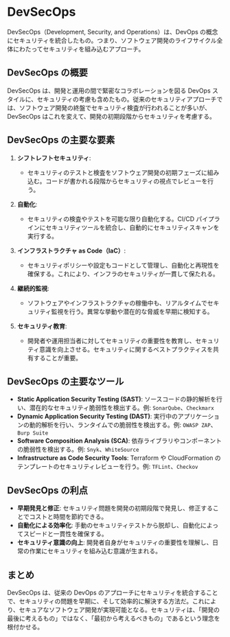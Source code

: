 # DevSecOps

DevSecOps（Development, Security, and Operations）は、DevOps の概念にセキュリティを統合したもの。つまり、ソフトウェア開発のライフサイクル全体にわたってセキュリティを組み込むアプローチ。

## DevSecOps の概要

DevSecOps は、開発と運用の間で緊密なコラボレーションを図る DevOps スタイルに、セキュリティの考慮も含めたもの。従来のセキュリティアプローチでは、ソフトウェア開発の終盤でセキュリティ検査が行われることが多いが、DevSecOps はこれを変えて、開発の初期段階からセキュリティを考慮する。

## DevSecOps の主要な要素

1. **シフトレフトセキュリティ**:
   - セキュリティのテストと検査をソフトウェア開発の初期フェーズに組み込む。コードが書かれる段階からセキュリティの視点でレビューを行う。
2. **自動化**:
   - セキュリティの検査やテストを可能な限り自動化する。CI/CD パイプラインにセキュリティツールを統合し、自動的にセキュリティスキャンを実行する。

3. **インフラストラクチャ as Code（IaC）**:
   - セキュリティポリシーや設定もコードとして管理し、自動化と再現性を確保する。これにより、インフラのセキュリティが一貫して保たれる。

4. **継続的監視**:
   - ソフトウェアやインフラストラクチャの稼働中も、リアルタイムでセキュリティ監視を行う。異常な挙動や潜在的な脅威を早期に検知する。

5. **セキュリティ教育**:
   - 開発者や運用担当者に対してセキュリティの重要性を教育し、セキュリティ意識を向上させる。セキュリティに関するベストプラクティスを共有することが重要。

## DevSecOps の主要なツール

- **Static Application Security Testing (SAST)**: ソースコードの静的解析を行い、潜在的なセキュリティ脆弱性を検出する。例: `SonarQube`、`Checkmarx`
- **Dynamic Application Security Testing (DAST)**: 実行中のアプリケーションの動的解析を行い、ランタイムでの脆弱性を検出する。例: `OWASP ZAP`、`Burp Suite`
- **Software Composition Analysis (SCA)**: 依存ライブラリやコンポーネントの脆弱性を検出する。例: `Snyk`、`WhiteSource`
- **Infrastructure as Code Security Tools**: Terraform や CloudFormation のテンプレートのセキュリティレビューを行う。例: `TFLint`、`Checkov`

## DevSecOps の利点

- **早期発見と修正**: セキュリティ問題を開発の初期段階で発見し、修正することでコストと時間を節約できる。
- **自動化による効率化**: 手動のセキュリティテストから脱却し、自動化によってスピードと一貫性を確保する。
- **セキュリティ意識の向上**: 開発者自身がセキュリティの重要性を理解し、日常の作業にセキュリティを組み込む意識が生まれる。

## まとめ

DevSecOps は、従来の DevOps のアプローチにセキュリティを統合することで、セキュリティの問題を早期に、そして効率的に解決する方法だ。これにより、セキュアなソフトウェア開発が実現可能となる。セキュリティは、「開発の最後に考えるもの」ではなく、「最初から考えるべきもの」であるという理念を根付かせる。
